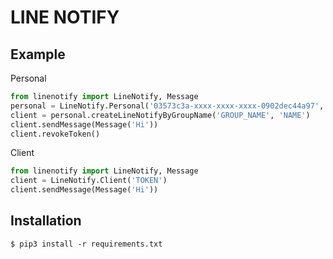 # LINE NOTIFY

Example
------------
Personal
```python
from linenotify import LineNotify, Message
personal = LineNotify.Personal('03573c3a-xxxx-xxxx-xxxx-0902dec44a97', 'NTdkOGQyOWQtZDYxxxxxxxxxxxFmMmMtMWU1M2Q5MWE5YzZl')
client = personal.createLineNotifyByGroupName('GROUP_NAME', 'NAME')
client.sendMessage(Message('Hi'))
client.revokeToken()
```
Client
```python
from linenotify import LineNotify, Message
client = LineNotify.Client('TOKEN')
client.sendMessage(Message('Hi'))
```

Installation
------------
```shell
$ pip3 install -r requirements.txt
```
